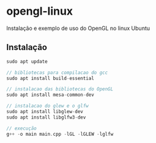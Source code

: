 # opengl-linux

Instalação e exemplo de uso do OpenGL no linux Ubuntu

## Instalação

```C++
sudo apt update

// bibliotecas para compilacao do gcc
sudo apt install build-essential

// instalacao das bibliotecas do OpenGL
sudo apt install mesa-common-dev

// instalacao do glew e o glfw
sudo apt install libglew-dev
sudo apt install libglfw3-dev

// execução
g++ -o main main.cpp -lGL -lGLEW -lglfw
```
